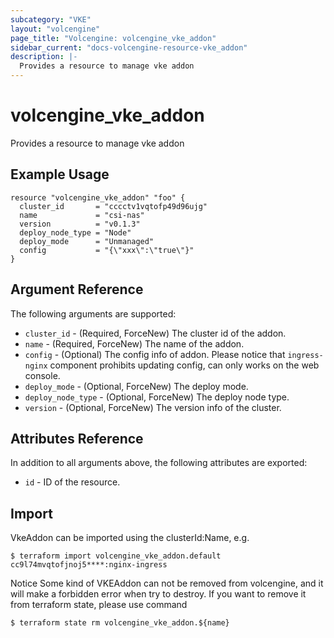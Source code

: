 ```yaml
---
subcategory: "VKE"
layout: "volcengine"
page_title: "Volcengine: volcengine_vke_addon"
sidebar_current: "docs-volcengine-resource-vke_addon"
description: |-
  Provides a resource to manage vke addon
---
```

# volcengine_vke_addon
Provides a resource to manage vke addon
## Example Usage
```hcl
resource "volcengine_vke_addon" "foo" {
  cluster_id       = "cccctv1vqtofp49d96ujg"
  name             = "csi-nas"
  version          = "v0.1.3"
  deploy_node_type = "Node"
  deploy_mode      = "Unmanaged"
  config           = "{\"xxx\":\"true\"}"
}
```
## Argument Reference
The following arguments are supported:
* `cluster_id` - (Required, ForceNew) The cluster id of the addon.
* `name` - (Required, ForceNew) The name of the addon.
* `config` - (Optional) The config info of addon. Please notice that `ingress-nginx` component prohibits updating config, can only works on the web console.
* `deploy_mode` - (Optional, ForceNew) The deploy mode.
* `deploy_node_type` - (Optional, ForceNew) The deploy node type.
* `version` - (Optional, ForceNew) The version info of the cluster.

## Attributes Reference
In addition to all arguments above, the following attributes are exported:
* `id` - ID of the resource.



## Import
VkeAddon can be imported using the clusterId:Name, e.g.
```
$ terraform import volcengine_vke_addon.default cc9l74mvqtofjnoj5****:nginx-ingress
```

Notice
Some kind of VKEAddon can not be removed from volcengine, and it will make a forbidden error when try to destroy.
If you want to remove it from terraform state, please use command
```
$ terraform state rm volcengine_vke_addon.${name}
```

